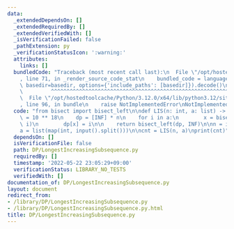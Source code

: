 ```yaml
---
data:
  _extendedDependsOn: []
  _extendedRequiredBy: []
  _extendedVerifiedWith: []
  _isVerificationFailed: false
  _pathExtension: py
  _verificationStatusIcon: ':warning:'
  attributes:
    links: []
  bundledCode: "Traceback (most recent call last):\n  File \"/opt/hostedtoolcache/Python/3.12.0/x64/lib/python3.12/site-packages/onlinejudge_verify/documentation/build.py\"\
    , line 71, in _render_source_code_stat\n    bundled_code = language.bundle(stat.path,\
    \ basedir=basedir, options={'include_paths': [basedir]}).decode()\n          \
    \         ^^^^^^^^^^^^^^^^^^^^^^^^^^^^^^^^^^^^^^^^^^^^^^^^^^^^^^^^^^^^^^^^^^^^^^^^^^^^^^^^^\n\
    \  File \"/opt/hostedtoolcache/Python/3.12.0/x64/lib/python3.12/site-packages/onlinejudge_verify/languages/python.py\"\
    , line 96, in bundle\n    raise NotImplementedError\nNotImplementedError\n"
  code: "from bisect import bisect_left\n\ndef LIS(n: int, a: list) -> int:\n    INF\
    \ = 10 ** 18\n    dp = [INF] * n\n    for i in a:\n        x = bisect_left(dp,\
    \ i)\n        dp[x] = i\n\n    return bisect_left(dp, INF)\n\nn = int(input())\n\
    a = list(map(int, input().split()))\n\ncnt = LIS(n, a)\nprint(cnt)"
  dependsOn: []
  isVerificationFile: false
  path: DP/LongestIncreasingSubsequence.py
  requiredBy: []
  timestamp: '2022-05-22 23:05:29+09:00'
  verificationStatus: LIBRARY_NO_TESTS
  verifiedWith: []
documentation_of: DP/LongestIncreasingSubsequence.py
layout: document
redirect_from:
- /library/DP/LongestIncreasingSubsequence.py
- /library/DP/LongestIncreasingSubsequence.py.html
title: DP/LongestIncreasingSubsequence.py
---
```

